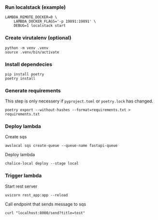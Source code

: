 ### Run localstack (example)
```
LAMBDA_REMOTE_DOCKER=0 \
    LAMBDA_DOCKER_FLAGS='-p 19891:19891' \
    DEBUG=1 localstack start
```

### Create virutalenv (optional)
```
python -m venv .venv
source .venv/bin/activate
```

### Install dependecies
```
pip install poetry
poetry install
```

### Generate requirements
This step is only necessery if `pyproject.toml` or `poetry.lock` has changed.
```
poetry export --without-hashes --format=requirements.txt > requirements.txt
```

### Deploy lambda
Create sqs
```
awslocal sqs create-queue --queue-name fastapi-queue
```
Deploy lambda
```
chalice-local deploy --stage local
```

### Trigger lambda
Start rest server
```
uvicorn rest_app:app --reload
```
Call endpoint that sends message to sqs
```
curl "localhost:8000/send?title=test"
```
